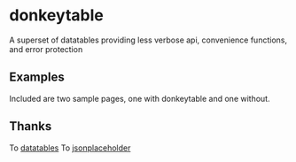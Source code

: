 # donkeytable
A superset of datatables providing less verbose api, convenience functions, and error protection

## Examples

Included are two sample pages, one with donkeytable and one without.

## Thanks

To [datatables](https://datatables.net/)
To [jsonplaceholder](https://jsonplaceholder.typicode.com/)
